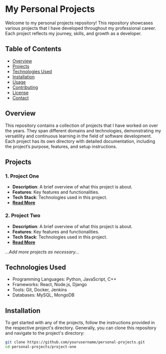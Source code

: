 # My Personal Projects

Welcome to my personal projects repository! This repository showcases various projects that I have developed throughout my professional career. Each project reflects my journey, skills, and growth as a developer. 

## Table of Contents

- [Overview](#overview)
- [Projects](#projects)
- [Technologies Used](#technologies-used)
- [Installation](#installation)
- [Usage](#usage)
- [Contributing](#contributing)
- [License](#license)
- [Contact](#contact)

## Overview

This repository contains a collection of projects that I have worked on over the years. They span different domains and technologies, demonstrating my versatility and continuous learning in the field of software development. Each project has its own directory with detailed documentation, including the project’s purpose, features, and setup instructions.

## Projects

### 1. Project One
- **Description**: A brief overview of what this project is about.
- **Features**: Key features and functionalities.
- **Tech Stack**: Technologies used in this project.
- **[Read More](path/to/project-one/README.md)**

### 2. Project Two
- **Description**: A brief overview of what this project is about.
- **Features**: Key features and functionalities.
- **Tech Stack**: Technologies used in this project.
- **[Read More](path/to/project-two/README.md)**

*...Add more projects as necessary...*

## Technologies Used

- Programming Languages: Python, JavaScript, C++
- Frameworks: React, Node.js, Django
- Tools: Git, Docker, Jenkins
- Databases: MySQL, MongoDB

## Installation

To get started with any of the projects, follow the instructions provided in the respective project's directory. Generally, you can clone this repository and navigate to the project's directory:

```bash
git clone https://github.com/yourusername/personal-projects.git
cd personal-projects/project-one
